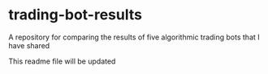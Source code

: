 # trading-bot-results
A repository for comparing the results of five algorithmic trading bots that I have shared

This readme file will be updated